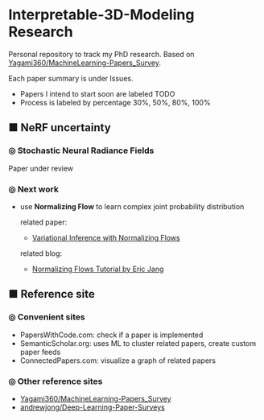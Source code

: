 # Interpretable-3D-Modeling Research
Personal repository to track my PhD research. Based on [Yagami360/MachineLearning-Papers_Survey](https://github.com/Yagami360/MachineLearning-Papers_Survey).

Each paper summary is under Issues. 
- Papers I intend to start soon are labeled TODO
- Process is labeled by percentage 30%, 50%, 80%, 100%

## ■ NeRF uncertainty

### ◎ Stochastic Neural Radiance Fields
Paper under review

### ◎ Next work

- use **Normalizing Flow** to learn complex joint probability distribution

  related paper: 

  - [Variational Inference with Normalizing Flows](https://arxiv.org/abs/1505.05770)

  related blog:

  - [Normalizing Flows Tutorial by Eric Jang](https://blog.evjang.com/2018/01/nf2.html)

## ■ Reference site
### ◎ Convenient sites
- PapersWithCode.com: check if a paper is implemented
- SemanticScholar.org: uses ML to cluster related papers, create custom paper feeds
- ConnectedPapers.com: visualize a graph of related papers

### ◎ Other reference sites
- [Yagami360/MachineLearning-Papers_Survey](https://github.com/Yagami360/MachineLearning-Papers_Survey)
- [andrewjong/Deep-Learning-Paper-Surveys](https://github.com/andrewjong/Deep-Learning-Paper-Surveys)
